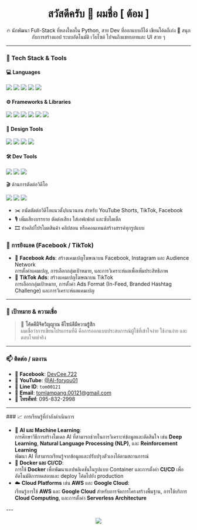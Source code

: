 <h1 align="center">สวัสดีครับ 👋 ผมชื่อ [ ต้อม ]</h1>

<p align="center">
  🔥 นักพัฒนา Full-Stack ที่หลงใหลใน Python, สาย Dev ที่ออกแบบก็ได้ เขียนโค้ดก็เก่ง  
  📍 สนุกกับการสร้างแอป ระบบอัตโนมัติ เว็บไซต์ ไปจนถึงแชทบอทและ UI สวย ๆ  
</p>

---

### 🧠 Tech Stack & Tools

#### 💻 Languages
<p>
  <img src="https://img.shields.io/badge/-Python-3776AB?style=flat&logo=python&logoColor=white" />
  <img src="https://img.shields.io/badge/-JavaScript-F7DF1E?style=flat&logo=javascript&logoColor=black" />
  <img src="https://img.shields.io/badge/-PHP-777BB4?style=flat&logo=php&logoColor=white" />
  <img src="https://img.shields.io/badge/-HTML5-E34F26?style=flat&logo=html5&logoColor=white" />
  <img src="https://img.shields.io/badge/-CSS3-1572B6?style=flat&logo=css3&logoColor=white" />
</p>

#### ⚙️ Frameworks & Libraries
<p>
  <img src="https://img.shields.io/badge/-Django-092E20?style=flat&logo=django&logoColor=white" />
  <img src="https://img.shields.io/badge/-Flask-000000?style=flat&logo=flask&logoColor=white" />
  <img src="https://img.shields.io/badge/-Laravel-F72C1F?style=flat&logo=laravel&logoColor=white" />
  <img src="https://img.shields.io/badge/-Vue.js-4FC08D?style=flat&logo=vue.js&logoColor=white" />
  <img src="https://img.shields.io/badge/-Bootstrap-563D7C?style=flat&logo=bootstrap&logoColor=white" />
  <img src="https://img.shields.io/badge/-Ajax-009CDE?style=flat&logo=jquery&logoColor=white" />
</p>

#### 🎨 Design Tools
<p>
  <img src="https://img.shields.io/badge/-Figma-F24E1E?style=flat&logo=figma&logoColor=white" />
  <img src="https://img.shields.io/badge/-Adobe Photoshop-31A8FF?style=flat&logo=adobephotoshop&logoColor=white" />
  <img src="https://img.shields.io/badge/-Illustrator-FF9A00?style=flat&logo=adobeillustrator&logoColor=white" />
  <img src="https://img.shields.io/badge/-Canva-00C4CC?style=flat&logo=canva&logoColor=white" />
</p>

#### 🛠️ Dev Tools
<p>
  <img src="https://img.shields.io/badge/-Git-F05032?style=flat&logo=git&logoColor=white" />
  <img src="https://img.shields.io/badge/-VS Code-007ACC?style=flat&logo=visualstudiocode&logoColor=white" />
  <img src="https://img.shields.io/badge/-Docker-2496ED?style=flat&logo=docker&logoColor=white" />
</p>

🎬 ด้านการตัดต่อวิดีโอ

<p>
  <img src="https://img.shields.io/badge/-Adobe Premiere Pro-9999FF?style=flat&logo=adobe-premiere-pro&logoColor=white" />
  <img src="https://img.shields.io/badge/-CapCut-000000?style=flat&logo=capcut&logoColor=white" />
  <img src="https://img.shields.io/badge/-DaVinci Resolve-FEDE02?style=flat&logo=blackmagicdesign&logoColor=black" />
</p>

- ✂️ ถนัดตัดต่อวิดีโอแนวตั้ง/แนวนอน สำหรับ YouTube Shorts, TikTok, Facebook
- 🎙️ เพิ่มเสียงบรรยาย ตัดต่อเสียง ใส่เอฟเฟกต์ และซับไตเติ้ล
- 🎞️ ทำคลิปโปรโมตสินค้า คลิปสอน หรือคอนเทนต์สร้างสรรค์ทุกรูปแบบ

### 📢 การยิงแอด (Facebook / TikTok)

- 📱 **Facebook Ads**: สร้างแคมเปญโฆษณาบน Facebook, Instagram และ Audience Network  
  การตั้งค่าแคมเปญ, การเลือกกลุ่มเป้าหมาย, และการวิเคราะห์ผลเพื่อเพิ่มประสิทธิภาพ
- 🎯 **TikTok Ads**: สร้างแคมเปญโฆษณาบน TikTok  
  การเลือกกลุ่มเป้าหมาย, การตั้งค่า Ads Format (In-Feed, Branded Hashtag Challenge) และการวิเคราะห์ผลแคมเปญ

---

### 🚀 เป้าหมาย & ความเชื่อ
> 🧩 **โค้ดดีมีจิตวิญญาณ ดีไซน์ดีมีความรู้สึก**  
> ผมเชื่อว่าการเขียนโปรแกรมที่ดี คือการออกแบบประสบการณ์ผู้ใช้ที่เข้าใจง่าย ใช้งานง่าย และตอบโจทย์จริง

---

### 📫 ติดต่อ / ผลงาน

- 🔵 **Facebook**: [DevCee.722](https://www.facebook.com/DevCee.722/)
- 🔴 **YouTube**: [@AI-foryou01](https://www.youtube.com/@AI-foryou01)
- 💬 **Line ID**: `tom00121`
- 📧 **Email**: [tomlampang.00121@gmail.com](mailto:tomlampang.00121@gmail.com)
- 📱 **โทรศัพท์**: 095-832-2998

---

<p>
### 📈 การเรียนรู้ที่กำลังดำเนินการ

- 🤖 **AI และ Machine Learning**:  
  การศึกษาวิธีการสร้างโมเดล AI ที่สามารถช่วยในการวิเคราะห์ข้อมูลและตัดสินใจ เช่น **Deep Learning**, **Natural Language Processing (NLP)**, และ **Reinforcement Learning**  
  พัฒนา AI ที่สามารถเรียนรู้จากข้อมูลและปรับปรุงตัวเองได้ตามสถานการณ์
- 🐳 **Docker และ CI/CD**:  
  การใช้ **Docker** เพื่อพัฒนาแอปพลิเคชันในรูปแบบ Container และการตั้งค่า **CI/CD** เพื่ออัตโนมัติการทดสอบและ deploy โค้ดไปยัง production
- ☁️ **Cloud Platforms** เช่น **AWS** และ **Google Cloud**:  
  เรียนรู้การใช้ **AWS** และ **Google Cloud** สำหรับการจัดการโครงสร้างพื้นฐาน, การใช้บริการ **Cloud Computing**, และการตั้งค่า **Serverless Architecture**

<p>
---

<p align="center">
  <img src="https://github-readme-stats.vercel.app/api?username=SudtisakDEV&show_icons=true&theme=tokyonight" />
</p>
